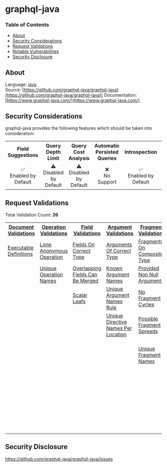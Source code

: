 # graphql-java

### Table of Contents
* [About](#About)
* [Security Considerations](#Security-Considerations)
* [Request Validations](#Request-Validations)
* [Notable Vulnerabilities](#Notable-Vulnerabilties)
* [Security Disclosure](#Security-Disclosure)

## About
Language: [java](https://www.oracle.com/java/)\
Source: [https://github.com/graphql-java/graphql-java](https://github.com/graphql-java/graphql-java)\
Documentation: [https://www.graphql-java.com/](https://www.graphql-java.com/)

## Security Considerations
graphql-java provides the following features which should be taken into consideration:

<table>
	<tr>
		<th align="center">Field Suggestions</th>
		<th align="center">Query Depth Limit</th>
		<th align="center">Query Cost Analysis</th>
		<th align="center">Automatic Persisted Queries</th>
		<th align="center">Introspection</th>
		<th align="center">Debug Mode</th>
		<th align="center">Batch Requests</th>
	</tr>
	<tr>
		<td align="center">✅<br>Enabled by Default</td>
		<td align="center">⚠️<br>Disabled by Default</td>
		<td align="center">⚠️<br>Disabled by Default</td>
		<td align="center">❌<br>No Support</td>
		<td align="center">✅<br>Enabled by Default</td>
		<td align="center">❌<br>No Support</td>
		<td align="center">⚠️<br>Disabled by Default</td>
	</tr>
</table>

## Request Validations
Total Validation Count: **26**

<table>
	<tr>
		<th><a href="https://spec.graphql.org/October2021/#sec-Documents">Document Validations</a></th>
		<th><a href="https://spec.graphql.org/October2021/#sec-Validation.Operations">Operation Validations</a></th>
		<th><a href="https://spec.graphql.org/October2021/#sec-Validation.Fields">Field Validations</a></th>
		<th><a href="https://spec.graphql.org/October2021/#sec-Validation.Arguments">Argument Validations</a></th>
		<th><a href="https://spec.graphql.org/October2021/#sec-Validation.Fragments">Fragment Validations</a></th>
		<th><a href="https://spec.graphql.org/October2021/#sec-Values">Value Validations</a></th>
		<th><a href="https://spec.graphql.org/October2021/#sec-Validation.Directives">Directive Validations</a></th>
		<th><a href="https://spec.graphql.org/October2021/#sec-Validation.Variables">Variable Validations</a></th>
		<th>Misc. Validations</th>
	</tr>
	<tr>
		<td><a href="https://github.com/graphql-java/graphql-java/blob/master/src/main/java/graphql/validation/rules/ExecutableDefinitions.java">Executable Definitions</a></td>
		<td><a href="https://github.com/graphql-java/graphql-java/blob/master/src/main/java/graphql/validation/rules/LoneAnonymousOperation.java">Lone Anonymous Operation</a></td>
		<td><a href="https://github.com/graphql-java/graphql-java/blob/master/src/main/java/graphql/validation/rules/FieldsOnCorrectType.java">Fields On Correct Type</a></td>
		<td><a href="https://github.com/graphql-java/graphql-java/blob/master/src/main/java/graphql/validation/rules/ArgumentsOfCorrectType.java">Arguments Of Correct Type</a></td>
		<td><a href="https://github.com/graphql-java/graphql-java/blob/master/src/main/java/graphql/validation/rules/FragmentsOnCompositeType.java">Fragments On Composite Type</a></td>
		<td><a href="https://github.com/graphql-java/graphql-java/blob/master/src/main/java/graphql/validation/rules/KnownTypeNames.java">Known Type Names</a></td>
		<td><a href="https://github.com/graphql-java/graphql-java/blob/master/src/main/java/graphql/validation/rules/KnownDirectives.java">Known Directives</a></td>
		<td><a href="https://github.com/graphql-java/graphql-java/blob/master/src/main/java/graphql/validation/rules/NoUndefinedVariables.java">No Undefined Variables</a></td>
		<td><a href=""></a></td>
	</tr>
	<tr>
		<td><a href=""></a></td>
		<td><a href="https://github.com/graphql-java/graphql-java/blob/master/src/main/java/graphql/validation/rules/UniqueOperationNames.java">Unique Operation Names</a></td>
		<td><a href="https://github.com/graphql-java/graphql-java/blob/master/src/main/java/graphql/validation/rules/OverlappingFieldsCanBeMerged.java">Overlapping Fields Can Be Merged</a></td>
		<td><a href="https://github.com/graphql-java/graphql-java/blob/master/src/main/java/graphql/validation/rules/KnownArgumentNames.java">Known Argument Names</a></td>
		<td><a href="https://github.com/graphql-java/graphql-java/blob/master/src/main/java/graphql/validation/rules/ProvidedNonNullArguments.java">Provided Non Null Arguments</a></td>
		<td><a href="https://github.com/graphql-java/graphql-java/blob/master/src/main/java/graphql/validation/rules/KnownFragmentNames.java">Known Fragment Names</a></td>
		<td><a href=""></a></td>
		<td><a href="https://github.com/graphql-java/graphql-java/blob/master/src/main/java/graphql/validation/rules/NoUnusedVariables.java">No Unused Variables</a></td>
		<td><a href=""></a></td>
	</tr>
	<tr>
		<td><a href=""></a></td>
		<td><a href=""></a></td>
		<td><a href="https://github.com/graphql-java/graphql-java/blob/master/src/main/java/graphql/validation/rules/ScalarLeafs.java">Scalar Leafs</a></td>
		<td><a href="https://github.com/graphql-java/graphql-java/blob/master/src/main/java/graphql/validation/rules/UniqueArgumentNamesRule.java">Unique Argument Names Rule</a></td>
		<td><a href="https://github.com/graphql-java/graphql-java/blob/master/src/main/java/graphql/validation/rules/NoFragmentCycles.java">No Fragment Cycles</a></td>
		<td><a href="https://github.com/graphql-java/graphql-java/blob/master/src/main/java/graphql/validation/rules/NoUnusedFragments.java">No Unused Fragments</a></td>
		<td><a href=""></a></td>
		<td><a href=""></a></td>
		<td><a href=""></a></td>
	</tr>
	<tr>
		<td><a href=""></a></td>
		<td><a href=""></a></td>
		<td><a href=""></a></td>
		<td><a href="https://github.com/graphql-java/graphql-java/blob/master/src/main/java/graphql/validation/rules/UniqueDirectiveNamesPerLocation.java">Unique Directive Names Per Location</a></td>
		<td><a href="https://github.com/graphql-java/graphql-java/blob/master/src/main/java/graphql/validation/rules/PossibleFragmentSpreads.java">Possible Fragment Spreads</a></td>
		<td><a href=""></a></td>
		<td><a href=""></a></td>
		<td><a href="https://github.com/graphql-java/graphql-java/blob/master/src/main/java/graphql/validation/rules/UniqueVariableNamesRule.java">Unique Variable Names Rule</a></td>
		<td><a href=""></a></td>
	</tr>
	<tr>
		<td><a href=""></a></td>
		<td><a href=""></a></td>
		<td><a href=""></a></td>
		<td><a href=""></a></td>
		<td><a href="https://github.com/graphql-java/graphql-java/blob/master/src/main/java/graphql/validation/rules/UniqueFragmentNames.java">Unique Fragment Names</a></td>
		<td><a href=""></a></td>
		<td><a href=""></a></td>
		<td><a href="https://github.com/graphql-java/graphql-java/blob/master/src/main/java/graphql/validation/rules/VariableDefaultValuesOfCorrectType.java">Variable Default Values Of Correct Type</a></td>
		<td><a href=""></a></td>
	</tr>
	<tr>
		<td><a href=""></a></td>
		<td><a href=""></a></td>
		<td><a href=""></a></td>
		<td><a href=""></a></td>
		<td><a href=""></a></td>
		<td><a href=""></a></td>
		<td><a href=""></a></td>
		<td><a href="https://github.com/graphql-java/graphql-java/blob/master/src/main/java/graphql/validation/rules/VariableTypesMatchRule.java">Variable Types Match Rule</a></td>
		<td><a href=""></a></td>
	</tr>
	<tr>
		<td><a href=""></a></td>
		<td><a href=""></a></td>
		<td><a href=""></a></td>
		<td><a href=""></a></td>
		<td><a href=""></a></td>
		<td><a href=""></a></td>
		<td><a href=""></a></td>
		<td><a href="https://github.com/graphql-java/graphql-java/blob/master/src/main/java/graphql/validation/rules/VariablesAreInputTypes.java">Variables Are Input Types</a></td>
		<td><a href=""></a></td>
	</tr>
	<tr>
		<td><a href=""></a></td>
		<td><a href=""></a></td>
		<td><a href=""></a></td>
		<td><a href=""></a></td>
		<td><a href=""></a></td>
		<td><a href=""></a></td>
		<td><a href=""></a></td>
		<td><a href="https://github.com/graphql-java/graphql-java/blob/master/src/main/java/graphql/validation/rules/VariablesTypesMatcher.java">Variables Types Matcher</a></td>
		<td><a href=""></a></td>
	</tr>
</table>

## Security Disclosure
https://github.com/graphql-java/graphql-java/issues